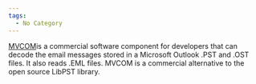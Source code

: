 ```yaml
---
tags:
  - No Category
---
```

[MVCOM](http://www.encryptomatic.com/mvcom)is a commercial software
component for developers that can decode the email messages stored in a
Microsoft Outlook .PST and .OST files. It also reads .EML files. MVCOM
is a commercial alternative to the open source LibPST library.
